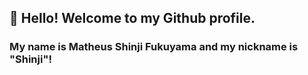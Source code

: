 ## 👋 Hello! Welcome to my Github profile.
### My name is Matheus Shinji Fukuyama and my nickname is "Shinji"!
